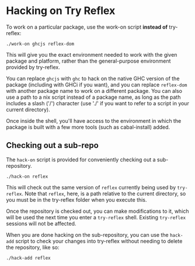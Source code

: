 Hacking on Try Reflex
=====================

To work on a particular package, use the work-on script **instead of** try-reflex:

```
./work-on ghcjs reflex-dom
```

This will give you the exact environment needed to work with the given package and platform, rather than the general-purpose environment provided by try-reflex.

You can replace `ghcjs` with `ghc` to hack on the native GHC version of the package (including with GHCi if you want), and you can replace `reflex-dom` with another package name to work on a different package.  You can also use a path to a nix script instead of a package name, as long as the path includes a slash ('/') character (use './' if you want to refer to a script in your current directory).

Once inside the shell, you'll have access to the environment in which the package is built with a few more tools (such as cabal-install) added.

Checking out a sub-repo
-----------------------

The `hack-on` script is provided for conveniently checking out a sub-repository.

```
./hack-on reflex
```

This will check out the same version of `reflex` currently being used by `try-reflex`.  Note that `reflex`, here, is a path relative to the current directory, so you must be in the try-reflex folder when you execute this.

Once the repository is checked out, you can make modifications to it, which will be used the next time you enter a `try-reflex` shell.  Existing `try-reflex` sessions will not be affected.

When you are done hacking on the sub-repository, you can use the `hack-add` script to check your changes into try-reflex without needing to delete the repository, like so:

```
./hack-add reflex
```
